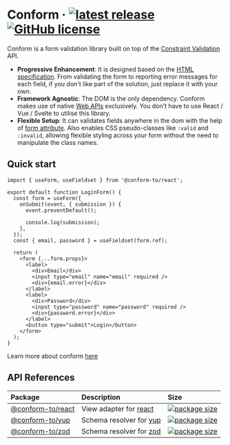# Conform &middot; [![latest release](https://img.shields.io/github/v/release/edmundhung/conform?include_prereleases)](https://github.com/edmundhung/conform/releases) [![GitHub license](https://img.shields.io/github/license/edmundhung/conform)](https://github.com/edmundhung/conform/blob/main/LICENSE)

Conform is a form validation library built on top of the [Constraint Validation](https://caniuse.com/constraint-validation) API.

- **Progressive Enhancement**: It is designed based on the [HTML specification](https://html.spec.whatwg.org/dev/form-control-infrastructure.html#the-constraint-validation-api). From validating the form to reporting error messages for each field, if you don't like part of the solution, just replace it with your own.
- **Framework Agnostic**: The DOM is the only dependency. Conform makes use of native [Web APIs](https://developer.mozilla.org/en-US/docs/Web/API) exclusively. You don't have to use React / Vue / Svelte to utilise this library.
- **Flexible Setup**: It can validates fields anywhere in the dom with the help of [form attribute](https://developer.mozilla.org/en-US/docs/Web/HTML/Element/input#form). Also enables CSS pseudo-classes like `:valid` and `:invalid`, allowing flexible styling across your form without the need to manipulate the class names.

## Quick start

<!-- sandbox title="Simple demo" src="/examples/basic" -->

```tsx
import { useForm, useFieldset } from '@conform-to/react';

export default function LoginForm() {
  const form = useForm({
    onSubmit(event, { submission }) {
      event.preventDefault();

      console.log(submission);
    },
  });
  const { email, password } = useFieldset(form.ref);

  return (
    <form {...form.props}>
      <label>
        <div>Email</div>
        <input type="email" name="email" required />
        <div>{email.error}</div>
      </label>
      <label>
        <div>Password</div>
        <input type="password" name="password" required />
        <div>{password.error}</div>
      </label>
      <button type="submit">Login</button>
    </form>
  );
}
```

Learn more about conform [here](https://conform.guide/basics)

<!-- /sandbox -->

## API References

<!-- prettier-ignore-start -->
| Package | Description | Size |
| :------ | :---------- | :--- |
| [@conform-to/react](packages/conform-react) | View adapter for [react](https://github.com/facebook/react)  | [![package size](https://img.shields.io/bundlephobia/minzip/@conform-to/react)](https://bundlephobia.com/package/@conform-to/react) |
| [@conform-to/yup](packages/conform-yup) | Schema resolver for [yup](https://github.com/jquense/yup) | [![package size](https://img.shields.io/bundlephobia/minzip/@conform-to/yup)](https://bundlephobia.com/package/@conform-to/yup) |
| [@conform-to/zod](packages/conform-zod) | Schema resolver for [zod](https://github.com/colinhacks/zod) | [![package size](https://img.shields.io/bundlephobia/minzip/@conform-to/zod)](https://bundlephobia.com/package/@conform-to/zod) |
<!-- prettier-ignore-end -->
